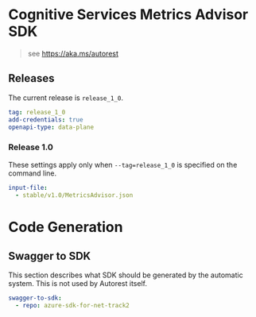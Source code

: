 # Cognitive Services Metrics Advisor SDK

> see https://aka.ms/autorest

## Releases

The current release is `release_1_0`.

``` yaml
tag: release_1_0
add-credentials: true
openapi-type: data-plane
```

### Release 1.0
These settings apply only when `--tag=release_1_0` is specified on the command line.


``` yaml $(tag) == 'release_1_0'
input-file: 
  - stable/v1.0/MetricsAdvisor.json
```

# Code Generation

## Swagger to SDK

This section describes what SDK should be generated by the automatic system.
This is not used by Autorest itself.

``` yaml $(swagger-to-sdk)
swagger-to-sdk:
  - repo: azure-sdk-for-net-track2
```
